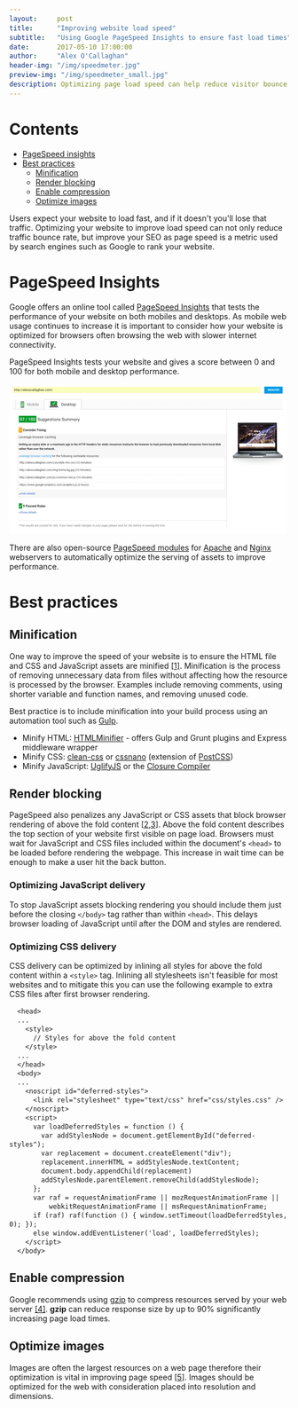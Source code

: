 ```yaml
---
layout:     post
title:      "Improving website load speed"
subtitle:   "Using Google PageSpeed Insights to ensure fast load times"
date:       2017-05-10 17:00:00
author:     "Alex O'Callaghan"
header-img: "/img/speedmeter.jpg"
preview-img: "/img/speedmeter_small.jpg"
description: Optimizing page load speed can help reduce visitor bounce rate. Google PageSpeed Insights is a useful tool that can identify problem areas of a webpage that could be affecting the initial load time.
---
```

# Contents

- [PageSpeed insights](/#pagespeed-insights)
- [Best practices](/#best-practices)
  - [Minification](/#minfication)
  - [Render blocking](/#render-blocking)
  - [Enable compression](/#enable-compression)
  - [Optimize images](/#optimize-images)

Users expect your website to load fast, and if it doesn't you'll lose that traffic. Optimizing your website to improve load speed can not only reduce traffic bounce rate, but improve your SEO as page speed is a metric used by search engines such as Google to rank your website.

# PageSpeed Insights

Google offers an online tool called [PageSpeed Insights](https://developers.google.com/speed/pagespeed/insights/) that tests the performance of your website on both mobiles and desktops. As mobile web usage continues to increase it is important to consider how your website is optimized for browsers often browsing the web with slower internet connectivity.

PageSpeed Insights tests your website and gives a score between 0 and 100 for both mobile and desktop performance.

![PageSpeed Insights results for alexocallaghan.com](/img/pagespeed-insights-results-desktop.png)

There are also open-source [PageSpeed modules](https://developers.google.com/speed/pagespeed/module/) for [Apache](https://www.apache.org/) and [Nginx](https://www.nginx.com/resources/wiki/) webservers to automatically optimize the serving of assets to improve performance.

# Best practices

## Minification

One way to improve the speed of your website is to ensure the HTML file and CSS and JavaScript assets are minified [\[1\]](https://developers.google.com/speed/docs/insights/MinifyResources). Minification is the process of removing unnecessary data from files without affecting how the resource is processed by the browser. Examples include removing comments, using shorter variable and function names, and removing unused code.

Best practice is to include minification into your build process using an automation tool such as [Gulp](/2016/07/16/gulp/).

- Minify HTML: [HTMLMinifier](https://github.com/kangax/html-minifier) - offers Gulp and Grunt plugins and Express middleware wrapper
- Minify CSS: [clean-css](https://github.com/jakubpawlowicz/clean-css) or [cssnano](https://github.com/ben-eb/cssnano) (extension of [PostCSS](https://github.com/postcss/postcss))
- Minify JavaScript: [UglifyJS](https://github.com/mishoo/UglifyJS2) or the [Closure Compiler](https://developers.google.com/closure/compiler/)

## Render blocking

PageSpeed also penalizes any JavaScript or CSS assets that block browser rendering of above the fold content \[[2](https://developers.google.com/speed/docs/insights/BlockingJ),[3](https://developers.google.com/speed/docs/insights/OptimizeCSSDelivery)\]. Above the fold content describes the top section of your website first visible on page load. Browsers must wait for JavaScript and CSS files included within the document's `<head>` to be loaded before rendering the webpage. This increase in wait time can be enough to make a user hit the back button.

### Optimizing JavaScript delivery

To stop JavaScript assets blocking rendering you should include them just before the closing `</body>` tag rather than within `<head>`. This delays browser loading of JavaScript until after the DOM and styles are rendered.

### Optimizing CSS delivery

CSS delivery can be optimized by inlining all styles for above the fold content within a `<style>` tag. Inlining all stylesheets isn't feasible for most websites and to mitigate this you can use the following example to extra CSS files after first browser rendering.

```
  <head>
  ...
    <style>
      // Styles for above the fold content
    </style>
  ...
  </head>
  <body>
  ...
    <noscript id="deferred-styles">
      <link rel="stylesheet" type="text/css" href="css/styles.css" />
    </noscript>
    <script>
      var loadDeferredStyles = function () {
        var addStylesNode = document.getElementById("deferred-styles");
        var replacement = document.createElement("div");
        replacement.innerHTML = addStylesNode.textContent;
        document.body.appendChild(replacement)
        addStylesNode.parentElement.removeChild(addStylesNode);
      };
      var raf = requestAnimationFrame || mozRequestAnimationFrame ||
          webkitRequestAnimationFrame || msRequestAnimationFrame;
      if (raf) raf(function () { window.setTimeout(loadDeferredStyles, 0); });
      else window.addEventListener('load', loadDeferredStyles);
    </script>
  </body>
```

## Enable compression

Google recommends using [gzip](http://www.gzip.org/) to compress resources served by your web server [\[4\]](https://developers.google.com/speed/docs/insights/EnableCompression). **gzip** can reduce response size by up to 90% significantly increasing page load times.

## Optimize images

Images are often the largest resources on a web page therefore their optimization is vital in improving page speed [\[5\]](https://developers.google.com/speed/docs/insights/OptimizeImages). Images should be optimized for the web with consideration placed into resolution and dimensions.
